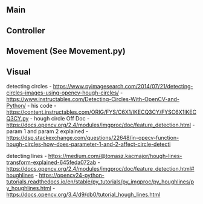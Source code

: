 ## Main

## Controller

## Movement (See Movement.py)

## Visual

detecting circles - https://www.pyimagesearch.com/2014/07/21/detecting-circles-images-using-opencv-hough-circles/
                  - https://www.instructables.com/Detecting-Circles-With-OpenCV-and-Python/
                            - his code - https://content.instructables.com/ORIG/FYS/C6X1/IKECQ3CY/FYSC6X1IKECQ3CY.py
            - hough circle Off Doc - https://docs.opencv.org/2.4/modules/imgproc/doc/feature_detection.html
            - param 1 and param 2 explained - https://dsp.stackexchange.com/questions/22648/in-opecv-function-hough-circles-how-does-parameter-1-and-2-affect-circle-detecti

detecting lines - https://medium.com/@tomasz.kacmajor/hough-lines-transform-explained-645feda072ab
                - https://docs.opencv.org/2.4/modules/imgproc/doc/feature_detection.html#houghlines
                - https://opencv24-python-tutorials.readthedocs.io/en/stable/py_tutorials/py_imgproc/py_houghlines/py_houghlines.html
                - https://docs.opencv.org/3.4/d9/db0/tutorial_hough_lines.html

